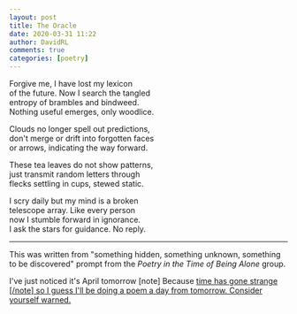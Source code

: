 ```yaml
---  
layout: post  
title: The Oracle  
date: 2020-03-31 11:22  
author: DavidRL  
comments: true  
categories: [poetry]  
---  
```

Forgive me, I have lost my lexicon  
of the future. Now I search the tangled  
entropy of brambles and bindweed.  
Nothing useful emerges, only woodlice.    

Clouds no longer spell out predictions,  
don't merge or drift into forgotten faces  
or arrows, indicating the way forward.  

These tea leaves do not show patterns,  
just transmit random letters through  
flecks settling in cups, stewed static.  

I scry daily but my mind is a broken  
telescope array. Like every person  
now I stumble forward in ignorance.  
I ask the stars for guidance. No reply.  

<hr />  

This was written from "something hidden, something unknown, something to be discovered" prompt from the <em>Poetry in the Time of Being Alone</em> group.  

</div>  

I've just noticed it's April tomorrow [note] Because <a href="/times-gone-weird/">time has gone strange [/note] so I guess I'll be doing a poem a day from tomorrow. Consider yourself warned.  
